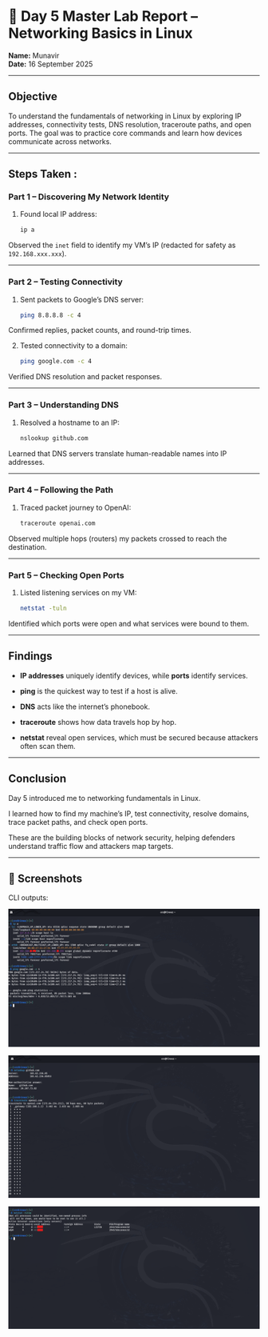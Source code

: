 # 🧪 Day 5 Master Lab Report – Networking Basics in Linux  

**Name:** Munavir  
**Date:** 16 September 2025  

---

## Objective  

To understand the fundamentals of networking in Linux by exploring IP addresses, connectivity tests, DNS resolution, traceroute paths, and open ports. The goal was to practice core commands and learn how devices communicate across networks.  

---

## Steps Taken  :

### Part 1 – Discovering My Network Identity 

1. Found local IP address:  

    ```bash
    ip a
 
Observed the `inet` field to identify my VM’s IP (redacted for safety as `192.168.xxx.xxx`).

---

### Part 2 – Testing Connectivity

1. Sent packets to Google’s DNS server:

    ```bash
    ping 8.8.8.8 -c 4

Confirmed replies, packet counts, and round-trip times.

2. Tested connectivity to a domain:

    ```bash
    ping google.com -c 4

Verified DNS resolution and packet responses.

---

### Part 3 – Understanding DNS

1. Resolved a hostname to an IP:

    ```bash
    nslookup github.com

Learned that DNS servers translate human-readable names into IP addresses.

---

### Part 4 – Following the Path

1. Traced packet journey to OpenAI:

    ```bash
    traceroute openai.com


Observed multiple hops (routers) my packets crossed to reach the destination.

---

### Part 5 – Checking Open Ports

1. Listed listening services on my VM:

    ```bash
    netstat -tuln

Identified which ports were open and what services were bound to them.

---

## Findings

- **IP addresses** uniquely identify devices, while **ports** identify services.

- **ping** is the quickest way to test if a host is alive.

- **DNS** acts like the internet’s phonebook.

- **traceroute** shows how data travels hop by hop.

- **netstat** reveal open services, which must be secured because attackers often scan them.

---

## Conclusion

Day 5 introduced me to networking fundamentals in Linux.

I learned how to find my machine’s IP, test connectivity, resolve domains, trace packet paths, and check open ports.

These are the building blocks of network security, helping defenders understand traffic flow and attackers map targets.

---

## 📸 Screenshots

CLI outputs:

![CLI_1 Screenshot](images/CLI_1.png)

![CLI_2 Screenshot](images/CLI_2.png)

![CLI_3 Screenshot](images/CLI_3.png)

